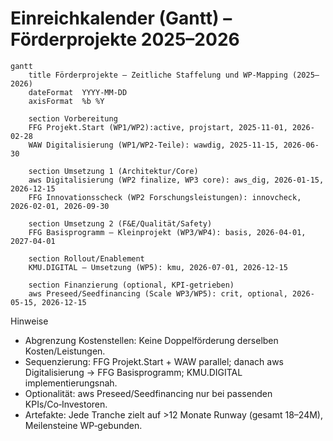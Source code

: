 # Einreichkalender (Gantt) – Förderprojekte 2025–2026

```mermaid
gantt
    title Förderprojekte – Zeitliche Staffelung und WP‑Mapping (2025–2026)
    dateFormat  YYYY-MM-DD
    axisFormat  %b %Y

    section Vorbereitung
    FFG Projekt.Start (WP1/WP2):active, projstart, 2025-11-01, 2026-02-28
    WAW Digitalisierung (WP1/WP2-Teile): wawdig, 2025-11-15, 2026-06-30

    section Umsetzung 1 (Architektur/Core)
    aws Digitalisierung (WP2 finalize, WP3 core): aws_dig, 2026-01-15, 2026-12-15
    FFG Innovationsscheck (WP2 Forschungsleistungen): innovcheck, 2026-02-01, 2026-09-30

    section Umsetzung 2 (F&E/Qualität/Safety)
    FFG Basisprogramm – Kleinprojekt (WP3/WP4): basis, 2026-04-01, 2027-04-01

    section Rollout/Enablement
    KMU.DIGITAL – Umsetzung (WP5): kmu, 2026-07-01, 2026-12-15

    section Finanzierung (optional, KPI‑getrieben)
    aws Preseed/Seedfinancing (Scale WP3/WP5): crit, optional, 2026-05-15, 2026-12-15
```

Hinweise
- Abgrenzung Kostenstellen: Keine Doppelförderung derselben Kosten/Leistungen.
- Sequenzierung: FFG Projekt.Start + WAW parallel; danach aws Digitalisierung → FFG Basisprogramm; KMU.DIGITAL implementierungsnah.
- Optionalität: aws Preseed/Seedfinancing nur bei passenden KPIs/Co‑Investoren.
- Artefakte: Jede Tranche zielt auf >12 Monate Runway (gesamt 18–24M), Meilensteine WP‑gebunden.
